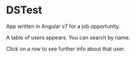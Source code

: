 # DSTest

App written in Angular v7 for a job opportunity.

A table of users appears.  You can search by name.

Click on a row to see further info about that user.
